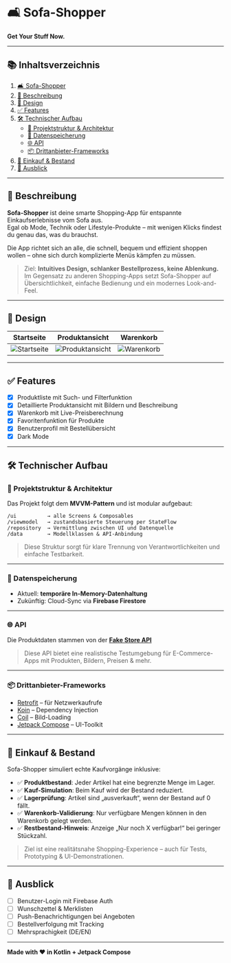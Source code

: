 # 🛋️ Sofa-Shopper

**Get Your Stuff Now.**

---

## 📚 Inhaltsverzeichnis

1. [🛋️ Sofa-Shopper](#-sofa-shopper)  
2. [📝 Beschreibung](#-beschreibung)  
3. [🎨 Design](#-design)  
4. [✅ Features](#-features)  
5. [🛠️ Technischer Aufbau](#-technischer-aufbau)  
   - [🔧 Projektstruktur & Architektur](#-projektstruktur--architektur)  
   - [💾 Datenspeicherung](#-datenspeicherung)  
   - [🌐 API](#-api)  
   - [📦 Drittanbieter-Frameworks](#-drittanbieter-frameworks)  
6. [🛒 Einkauf & Bestand](#-einkauf--bestand)  
7. [🔮 Ausblick](#-ausblick)

---

## 📝 Beschreibung

**Sofa-Shopper** ist deine smarte Shopping-App für entspannte Einkaufserlebnisse vom Sofa aus.  
Egal ob Mode, Technik oder Lifestyle-Produkte – mit wenigen Klicks findest du genau das, was du brauchst.

Die App richtet sich an alle, die schnell, bequem und effizient shoppen wollen – ohne sich durch komplizierte Menüs kämpfen zu müssen.

> Ziel: **Intuitives Design, schlanker Bestellprozess, keine Ablenkung.**  
> Im Gegensatz zu anderen Shopping-Apps setzt Sofa-Shopper auf Übersichtlichkeit, einfache Bedienung und ein modernes Look-and-Feel.

---

## 🎨 Design

| Startseite | Produktansicht | Warenkorb |
|------------|----------------|-----------|
| ![Startseite]() | ![Produktansicht]() | ![Warenkorb]() |

---

## ✅ Features

- [x] Produktliste mit Such- und Filterfunktion  
- [x] Detaillierte Produktansicht mit Bildern und Beschreibung  
- [x] Warenkorb mit Live-Preisberechnung  
- [x] Favoritenfunktion für Produkte  
- [x] Benutzerprofil mit Bestellübersicht  
- [x] Dark Mode  

---

## 🛠️ Technischer Aufbau

### 🔧 Projektstruktur & Architektur

Das Projekt folgt dem **MVVM-Pattern** und ist modular aufgebaut:

```
/ui          → alle Screens & Composables
/viewmodel   → zustandsbasierte Steuerung per StateFlow
/repository  → Vermittlung zwischen UI und Datenquelle
/data        → Modellklassen & API-Anbindung
```

> Diese Struktur sorgt für klare Trennung von Verantwortlichkeiten und einfache Testbarkeit.

---

### 💾 Datenspeicherung

- Aktuell: **temporäre In-Memory-Datenhaltung**  
- Zukünftig: Cloud-Sync via **Firebase Firestore**

---

### 🌐 API

Die Produktdaten stammen von der **[Fake Store API](https://fakeapi.platzi.com)**  
> Diese API bietet eine realistische Testumgebung für E-Commerce-Apps mit Produkten, Bildern, Preisen & mehr.

---

### 📦 Drittanbieter-Frameworks

- [Retrofit](https://square.github.io/retrofit/) – für Netzwerkaufrufe  
- [Koin](https://insert-koin.io/) – Dependency Injection  
- [Coil](https://coil-kt.github.io/coil/) – Bild-Loading  
- [Jetpack Compose](https://developer.android.com/jetpack/compose) – UI-Toolkit  

---

## 🛒 Einkauf & Bestand

Sofa-Shopper simuliert echte Kaufvorgänge inklusive:

- ✅ **Produktbestand**: Jeder Artikel hat eine begrenzte Menge im Lager.  
- ✅ **Kauf-Simulation**: Beim Kauf wird der Bestand reduziert.  
- ✅ **Lagerprüfung**: Artikel sind „ausverkauft“, wenn der Bestand auf 0 fällt.  
- ✅ **Warenkorb-Validierung**: Nur verfügbare Mengen können in den Warenkorb gelegt werden.  
- ✅ **Restbestand-Hinweis**: Anzeige „Nur noch X verfügbar!“ bei geringer Stückzahl.  

> Ziel ist eine realitätsnahe Shopping-Experience – auch für Tests, Prototyping & UI-Demonstrationen.

---

## 🔮 Ausblick

- [ ] Benutzer-Login mit Firebase Auth  
- [ ] Wunschzettel & Merklisten  
- [ ] Push-Benachrichtigungen bei Angeboten  
- [ ] Bestellverfolgung mit Tracking  
- [ ] Mehrsprachigkeit (DE/EN)  

---

**Made with ❤️ in Kotlin + Jetpack Compose**
